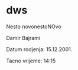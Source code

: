 # dws
Nesto novonestoNOvo



Damir Bajrami



Datum rodjenja: 15.12.2001.


Tacno vrijeme: 14:15 


